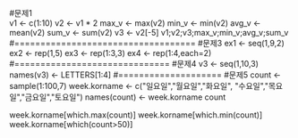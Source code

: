 #문제1  
v1 <- c(1:10)
v2 <- v1 * 2
max_v <- max(v2)
min_v <- min(v2)
avg_v <- mean(v2)
sum_v <- sum(v2)
v3 <- v2[-5]
v1;v2;v3;max_v;min_v;avg_v;sum_v
#===================================
#문제3
ex1 <- seq(1,9,2)
ex2 <- rep(1,5)
ex3 <- rep(1:3,3)
ex4 <- rep(1:4,each=2)
#==============================
#문제4
v3 <- seq(1,10,3)
names(v3) <- LETTERS[1:4]
#====================
#문제5
count <- sample(1:100,7)
week.korname <- c("일요일","월요일","화요일",
                  "수요일","목요일","금요일","토요일")
names(count) <- week.korname
count

week.korname[which.max(count)]
week.korname[which.min(count)]
week.korname[which(count>50)]